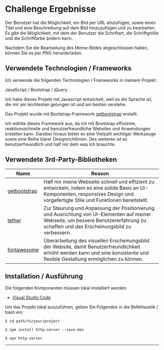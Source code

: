 # Challenge Ergebnisse

Der Benutzer hat die Möglichkeit, ein Bild per URL einzufügen, sowie einen Titel und eine Beschreibung auf dem Bild hinzuzufügen und zu bearbeiten. Es gibt die Möglichkeit, mit dem der Benutzer die Schriftart, die Schriftgröße und die Schriftfarbe ändern kann.

Nachdem Sie die Bearbeitung des Meme-Bildes abgeschlossen haben, können Sie es per PNG herunterladen.

## Verwendete Technologien / Frameworks
Ich verwende die folgenden Technologien / Frameworks in meinem Projekt:

JavaScript / Bootstrap / jQuery

Ich habe dieses Projekt mit Javascript entwickelt, weil es die Sprache ist, die mir am leichtesten gelungen ist und am besten verstehe.

Das Projekt wurde mit Bootstrap-Framework [getbootstrap](https://getbootstrap.com/) erstellt.

Ich wählte dieses Framework aus, da ich mit Bootstrap effiziente, reaktionsschnelle und benutzerfreundliche Websites und Anwendungen erstellen kann. Darüber hinaus bietet es eine Vielzahl wichtiger Werkzeuge sowie eine Reihe klarer Designrichtlinien. Des weiteren ist es benutzerfreundlich und half mir dem was ich brauchte.

## Verwendete 3rd-Party-Bibliotheken

Name | Reason
--- | ---
[getbootstrap](https://getbootstrap.com/) | Half mir meine Webseite schnell und effizient zu entwickeln, indem es eine solide Basis an UI-Komponenten, responsives Design und vorgefertigte Stile und Funktionen bereitstellt.
[tether](https://tetherjs.dev/) | Zur Steurung und Anpassung der Positionierung und Ausrichtung von UI-Elementen auf meiner Webseite, um bessere Benutzererfahrung zu schaffen und das Erscheinungsbild zu verbessern.
[fontawesome](https://fontawesome.com/) | Überarbeitung des visuellen Erscheinungsbild der Website, damit Benutzerfreundlichkeit erhöht werden kann und eine konsistente und flexible Gestaltung ermöglichen zu können.

## Installation / Ausführung

Die folgenden Komponenten müssen lokal installiert werden:

- [Visual Studio Code](https://code.visualstudio.com/)

Um das Projekt lokal auszuführen, geben Sie Folgendes in die Befehlszeile / bash ein:

```console
$ cd path/to/your/project

$ npm install http-server --save-dev

$ npx http-server
```
---



